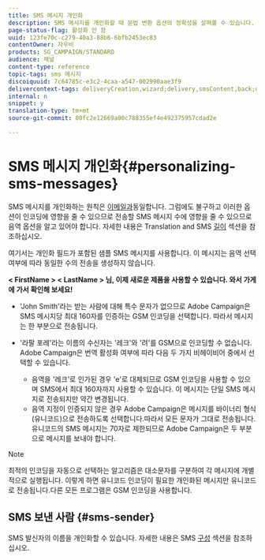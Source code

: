```yaml
---
title: SMS 메시지 개인화
description: SMS 메시지를 개인화할 때 문법 변환 옵션의 정확성을 살펴볼 수 있습니다.
page-status-flag: 활성화 안 함
uuid: 123fe70c-c279-40a3-88b6-6bfb2453ec83
contentOwner: 자우비
products: SG_CAMPAIGN/STANDARD
audience: 채널
content-type: reference
topic-tags: sms 메시지
discoiquuid: 7c64785c-e3c2-4caa-a547-002990aae3f9
delivercontext-tags: deliveryCreation,wizard;delivery,smsContent,back;delivery,smsContent,back
internal: n
snippet: y
translation-type: tm+mt
source-git-commit: 00fc2e12669a00c788355ef4e492375957cdad2e

---
```



# SMS 메시지 개인화{#personalizing-sms-messages}

SMS 메시지를 개인화하는 원칙은 [이메일과](../../designing/using/personalization.md#inserting-a-personalization-field)동일합니다. 그럼에도 불구하고 이러한 옵션이 인코딩에 영향을 줄 수 있으므로 전송할 SMS 메시지 수에 영향을 줄 수 있으므로 음역 옵션을 알고 있어야 합니다. 자세한 내용은 Translation and SMS [길이](../../administration/using/configuring-sms-channel.md#sms-encoding--length-and-transliteration) 섹션을 참조하십시오.

여기서는 개인화 필드가 포함된 샘플 SMS 메시지를 사용합니다. 이 메시지는 음역 선택 여부에 따라 동일한 수의 전송을 생성하지 않습니다.

**&lt; FirstName &gt; &lt; LastName &gt; 님, 이제 새로운 제품을 사용할 수 있습니다. 와서 가게에 가서 확인해 보세요!**

* 'John Smith'라는 받는 사람에 대해 특수 문자가 없으므로 Adobe Campaign은 SMS 메시지당 최대 160자를 인증하는 GSM 인코딩을 선택합니다. 따라서 메시지는 한 부분으로 전송됩니다.
* '라팔 포레'라는 이름의 수신자는 '레크'와 '려'를 GSM으로 인코딩할 수 없습니다. Adobe Campaign은 번역 활성화 여부에 따라 다음 두 가지 비헤이비어 중에서 선택할 수 있습니다.

   * 음역을 '레크'로 인가된 경우 'e'로 대체되므로 GSM 인코딩을 사용할 수 있으며 SMS에서 최대 160자까지 사용할 수 있습니다. 이 메시지는 단일 SMS 메시지로 전송되지만 약간 변경됩니다.
   * 음역 지정이 인증되지 않은 경우 Adobe Campaign은 메시지를 바이너리 형식(유니코드)으로 전송하도록 선택합니다.따라서 모든 문자가 그대로 전송됩니다. 유니코드의 SMS 메시지는 70자로 제한되므로 Adobe Campaign은 두 부분으로 메시지를 보내야 합니다.

>[!NOTE]
>
>최적의 인코딩을 자동으로 선택하는 알고리즘은 대소문자를 구분하여 각 메시지에 개별적으로 실행됩니다. 이렇게 하면 유니코드 인코딩이 필요한 개인화된 메시지만 유니코드로 전송됩니다.다른 모든 프로그램은 GSM 인코딩을 사용합니다.

## SMS 보낸 사람 {#sms-sender}

SMS 발신자의 이름을 개인화할 수 있습니다. 자세한 내용은 SMS [구성](../../administration/using/configuring-sms-channel.md#configuring-sms-properties) 섹션을 참조하십시오.
